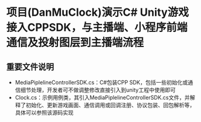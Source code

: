 # 项目(DanMuClock)演示C# Unity游戏接入CPPSDK，与主播端、小程序前端通信及投射图层到主播端流程

## 重要文件说明
* MediaPiplelineControllerSDK.cs：C#包装CPP SDK，包括一些初始化或通信细节处理，开发者可不做调整修改直接引入到unity工程中使用即可
* Clock.cs：示例用例类，其引入MediaPiplelineControllerSDK.cs文件，并解释了初始化、更新游戏画面、通信调用或回调注册、协议包装、回包解析等，具体可以参照该源码实现
